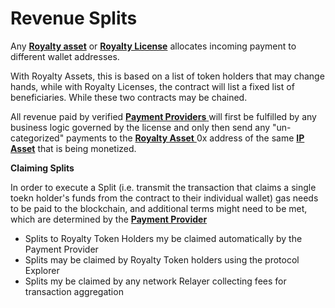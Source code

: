 # Revenue Splits

Any [**Royalty asset**](royalty-assets-and-royalty-tokens.md) or [**Royalty License**](royalty-licenses.md) allocates incoming payment to different wallet addresses.

With Royalty Assets, this is based on a list of token holders that may change hands, while with Royalty Licenses, the contract will list a fixed list of beneficiaries. While these two contracts may be chained.

All revenue paid by verified [**Payment Providers** ](verified-payment-provider.md)will first be fulfilled by any business logic governed by the license and only then send any "un-categorized" payments to the [**Royalty Asset** ](royalty-assets-and-royalty-tokens.md)0x address of the same [**IP Asset**](ip-assets.md) that is being monetized.&#x20;

**Claiming Splits**

In order to execute a Split (i.e. transmit the transaction that claims a single toekn holder's funds from the contract to their individual wallet) gas needs to be paid to the blockchain, and additional terms might need to be met, which are determined by the [**Payment Provider**](verified-payment-provider.md)

* Splits to Royalty Token Holders my be claimed automatically by the Payment Provider&#x20;
* Splits may be claimed by Royalty Token holders using the protocol Explorer
* Splits my be claimed by any network Relayer collecting fees for transaction aggregation
